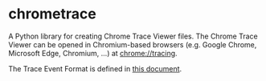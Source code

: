 # chrometrace

A Python library for creating Chrome Trace Viewer files. The Chrome Trace Viewer can be opened in
Chromium-based browsers (e.g. Google Chrome, Microsoft Edge, Chromium, ...) at [chrome://tracing](chrome://tracing/).

The Trace Event Format is defined in
[this document](https://docs.google.com/document/d/1CvAClvFfyA5R-PhYUmn5OOQtYMH4h6I0nSsKchNAySU).
